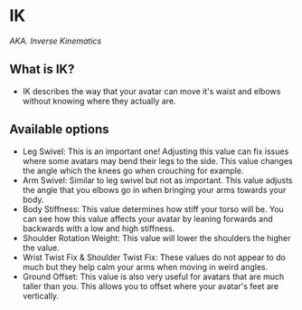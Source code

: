 # IK
*AKA. Inverse Kinematics*

## What is IK?

- IK describes the way that your avatar can move it's waist and elbows without knowing where they actually are.

## Available options

- Leg Swivel: This is an important one! Adjusting this value can fix issues where some avatars may bend their legs to the side. This value changes the angle which the knees go when crouching for example.
- Arm Swivel: Similar to leg swivel but not as important. This value adjusts the angle that you elbows go in when bringing your arms towards your body.
- Body Stiffness: This value determines how stiff your torso will be. You can see how this value affects your avatar by leaning forwards and backwards with a low and high stiffness.
- Shoulder Rotation Weight: This value will lower the shoulders the higher the value.
- Wrist Twist Fix & Shoulder Twist Fix: These values do not appear to do much but they help calm your arms when moving in weird angles.
- Ground Offset: This value is also very useful for avatars that are much taller than you. This allows you to offset where your avatar's feet are vertically.